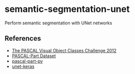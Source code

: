 # semantic-segmentation-unet
Perform semantic segmentation with UNet networks

## References

* [The PASCAL Visual Object Classes Challenge 2012](http://host.robots.ox.ac.uk/pascal/VOC/voc2012/)
* [PASCAL-Part Dataset](http://www.stat.ucla.edu/~xianjie.chen/pascal_part_dataset/pascal_part.html)
* [pascal-part-py](https://github.com/twuilliam/pascal-part-py)
* [unet-keras](https://github.com/pietz/unet-keras)
